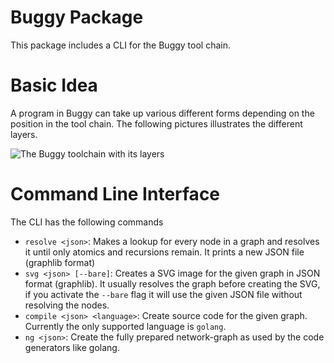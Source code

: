 # Buggy Package

This package includes a CLI for the Buggy tool chain.

# Basic Idea

A program in Buggy can take up various different forms depending on the position in the
tool chain. The following pictures illustrates the different layers.

![The Buggy toolchain with its layers](img/toolchain)

# Command Line Interface

The CLI has the following commands

- `resolve <json>`: Makes a lookup for every node in a graph and resolves it until only atomics and recursions remain. It prints a new JSON file (graphlib format)
- `svg <json> [--bare]`: Creates a SVG image for the given graph in JSON format (graphlib). It usually resolves the graph before creating the SVG, if you activate the `--bare` flag it will use the given JSON file without resolving the nodes.
- `compile <json> <language>`: Create source code for the given graph. Currently the only supported language is `golang`.
- `ng <json>`: Create the fully prepared network-graph as used by the code generators like golang.

